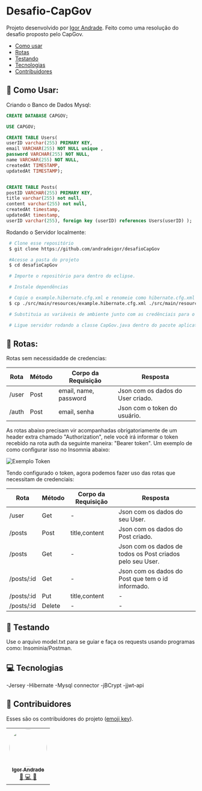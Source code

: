 # Desafio-CapGov

Projeto desenvolvido por [Igor Andrade](https://github.com/andradeigor). Feito como uma resolução do desafio proposto pelo CapGov.

- [Como usar](#-como-usar)
- [Rotas](#-rotas)
- [Testando](#-testando)
- [Tecnologias](#-tecnologias)
- [Contribuidores](#-contribuidores)


## 🤖 Como Usar:

Criando o Banco de Dados Mysql:
```sql
CREATE DATABASE CAPGOV;

USE CAPGOV;

CREATE TABLE Users(
userID varchar(255) PRIMARY KEY,
email VARCHAR(255) NOT NULL unique ,
password VARCHAR(255) NOT NULL, 
name VARCHAR(255) NOT NULL,
createdAt TIMESTAMP,
updatedAt TIMESTAMP);


CREATE TABLE Posts(
postID VARCHAR(255) PRIMARY KEY,
title varchar(255) not null,
content varchar(255) not null,
createdAt timestamp,
updatedAt timestamp,
userID varchar(255), foreign key (userID) references Users(userID) );
```

Rodando o Servidor localmente:

```bash
 # Clone esse repositório
 $ git clone https://github.com/andradeigor/desafioCapGov

 #Acesse a pasta do projeto
 $ cd desafioCapGov

 # Importe o repositório para dentro do eclipse.

 # Instale dependências

 # Copie o example.hibernate.cfg.xml e renomeie como hibernate.cfg.xml
 $ cp ./src/main/resources/example.hibernate.cfg.xml ./src/main/resources/example.hibernate.cfg.xml

 # Substituia as variáveis de ambiente junto com as credênciais para o login no banco de dados e do database

 # Ligue servidor rodando a classe CapGov.java dentro do pacote aplication.

```

## 📜 Rotas:
  Rotas sem necessidadde de credencias:
  
| Rota  | Método  | Corpo da Requisição  | Resposta  |
| ------------- | ------------- | ------------- | ------------- |
| /user  | Post  | email, name, password  |Json com os dados do User criado.  |
| /auth  | Post  | email, senha  |Json com o token do usuário.  |

As rotas abaixo precisam vir acompanhadas obrigatoriamente de um header extra chamado "Authorization", 
nele você irá informar o token recebido na rota auth da seguinte maneira: "Bearer token". Um exemplo de como configurar isso no Insomnia abaixo:

![Exemplo Token](https://user-images.githubusercontent.com/21049910/232223139-175454d9-e5a9-4ab6-b6f4-6c89457acf02.jpeg)

Tendo configurado o token, agora podemos fazer uso das rotas que necessitam de credenciais:


| Rota  | Método  | Corpo da Requisição  | Resposta  |
| ------------- | ------------- | ------------- | ------------- |
| /user  | Get  |  -  |Json com os dados do seu User.  |
| /posts  | Post  | title,content  |Json com os dados do Post criado. |
| /posts  | Get  | -  |Json com os dados de todos os Post criados pelo seu User. |
| /posts/:id  | Get  | -  |Json com os dados do Post que tem o id informado. |
|  /posts/:id  | Put  | title,content  | - |
|  /posts/:id  | Delete  | -  | - |

## 🚧 Testando

Use o arquivo model.txt para se guiar e faça os requests usando programas como: Insominia/Postman.

## 💻 Tecnologias

-Jersey
-Hibernate
-Mysql connector
-jBCrypt
-jjwt-api

## 👥 Contribuidores

Esses são os contribuidores do projeto (<a href="https://allcontributors.org/docs/en/emoji-key">emoji key</a>).

<table>
  <tr>
    <td align="center"><a href="https://github.com/andradeigor"><img style="border-radius: 50%;" src="https://avatars.githubusercontent.com/u/21049910?v=4" width="100px;" alt=""/><br /><sub><b>Igor Andrade</b></sub></a><br /><a href="https://github.com/andradeigor/DiscordBotUFRJ/commits?author=andradeigor" title="Igor Andrade">🤔 💻 🚧</a></td>
  </tr>
</table>
